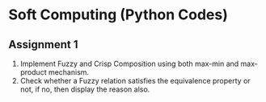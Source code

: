 # Soft Computing (Python Codes)

## Assignment 1 

1. Implement Fuzzy and Crisp Composition using both max-min and max-product mechanism.
2. Check whether a Fuzzy relation satisfies the equivalence property or not, if no, then display the reason also.
